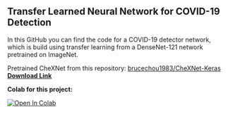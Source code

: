 ## Transfer Learned Neural Network for COVID-19 Detection

In this GitHub you can find the code for a COVID-19 detector network, which is build using transfer learning from a DenseNet-121 network pretrained on ImageNet.

Pretrained CheXNet from this repository:
[brucechou1983/CheXNet-Keras](https://github.com/brucechou1983/CheXNet-Keras)
**[Download Link](https://drive.google.com/open?id=19BllaOvs2x5PLV_vlWMy4i8LapLb2j6b)**

**Colab for this project:**

[![Open In Colab](https://colab.research.google.com/assets/colab-badge.svg)](https://colab.research.google.com/drive/1x1hfAmBbmBZwFxbEMPaMBbBxhb_Eqyt1?usp=sharing)
